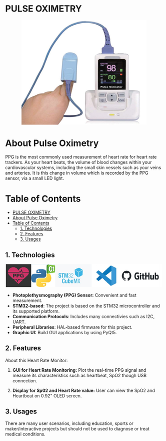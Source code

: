 # PULSE OXIMETRY

 <p align="center">
  <img src="./img/pulse_oximetry.png" alt="Project Image" width="400" height="auto">
</p>

# About Pulse Oximetry

PPG is the most commonly used measurement of heart rate for heart rate trackers. As your heart beats, the volume of blood changes within your cardiovascular systems, including the small skin vessels such as your veins and arteries. It is this change in volume which is recorded by the PPG sensor, via a small LED light.

# Table of Contents
- [PULSE OXIMETRY](#pulse-oximetry)
- [About Pulse Oximetry](#about-pulse-oximetry)
- [Table of Contents](#table-of-contents)
  - [1. Technologies](#1-technologies)
  - [2. Features](#2-features)
  - [3. Usages](#3-usages)

<a id="1-features"></a>

## 1. Technologies

<p align="center">
  <img src="./img/tech.png" alt="Project Image" width="500" height="auto">
</p>

* **Photoplethysmography (PPG) Sensor:** Convenient and fast measurement.
* **STM32-based**: The project is based on the STM32 microcontroller and its supported platform.
*  **Communication Protocols**: Includes many connectivies such as I2C, UART.
*  **Peripheral Libraries**: HAL-based firmware for this project.
*  **Graphic UI:** Build GUI applications by using PyQt5.


<a id="2-features"></a>

## 2. Features

About this Heart Rate Monitor:

1. **GUI for Heart Rate Monitoring:** Plot the real-time PPG signal and measure its characteristics such as heartbeat, SpO2 though USB connection.

2. **Display for Sp02 and Heart Rate value:** User can view the SpO2 and Heartbeat on 0.92" OLED screen.

<a id="3-usages"></a>

## 3. Usages

There are many user scenarios, including education, sports or maker/interactive projects but should not be used to diagnose or treat medical conditions.